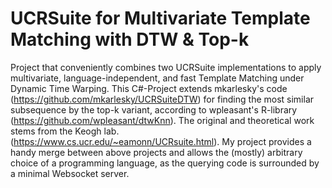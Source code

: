 # UCRSuite for Multivariate Template Matching with DTW & Top-k
Project that conveniently combines two UCRSuite implementations to apply multivariate, language-independent, and fast Template Matching under Dynamic Time Warping. 
This C#-Project extends mkarlesky's code (https://github.com/mkarlesky/UCRSuiteDTW) for finding the most similar subsequence by the top-k variant, according to wpleasant's R-library (https://github.com/wpleasant/dtwKnn). The original and theoretical work stems from the Keogh lab. (https://www.cs.ucr.edu/~eamonn/UCRsuite.html).
My project provides a handy merge between above projects and allows the (mostly) arbitrary choice of a programming language, as the querying code is surrounded by a minimal Websocket server.  

